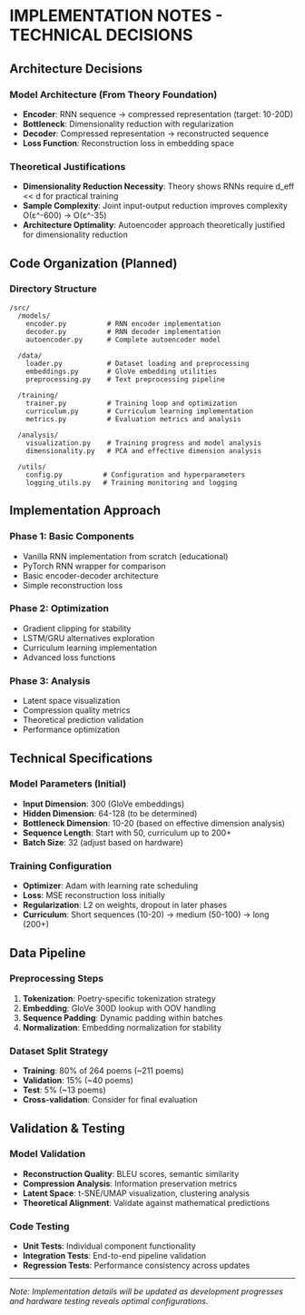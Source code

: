 # IMPLEMENTATION NOTES - TECHNICAL DECISIONS

## Architecture Decisions

### Model Architecture (From Theory Foundation)
- **Encoder**: RNN sequence → compressed representation (target: 10-20D)
- **Bottleneck**: Dimensionality reduction with regularization  
- **Decoder**: Compressed representation → reconstructed sequence
- **Loss Function**: Reconstruction loss in embedding space

### Theoretical Justifications
- **Dimensionality Reduction Necessity**: Theory shows RNNs require d_eff << d for practical training
- **Sample Complexity**: Joint input-output reduction improves complexity O(ε^-600) → O(ε^-35)  
- **Architecture Optimality**: Autoencoder approach theoretically justified for dimensionality reduction

## Code Organization (Planned)

### Directory Structure
```
/src/
  /models/
    encoder.py          # RNN encoder implementation
    decoder.py          # RNN decoder implementation  
    autoencoder.py      # Complete autoencoder model
    
  /data/
    loader.py           # Dataset loading and preprocessing
    embeddings.py       # GloVe embedding utilities
    preprocessing.py    # Text preprocessing pipeline
    
  /training/
    trainer.py          # Training loop and optimization
    curriculum.py       # Curriculum learning implementation
    metrics.py          # Evaluation metrics and analysis
    
  /analysis/
    visualization.py    # Training progress and model analysis
    dimensionality.py   # PCA and effective dimension analysis
    
  /utils/
    config.py          # Configuration and hyperparameters
    logging_utils.py   # Training monitoring and logging
```

## Implementation Approach

### Phase 1: Basic Components  
- Vanilla RNN implementation from scratch (educational)
- PyTorch RNN wrapper for comparison
- Basic encoder-decoder architecture
- Simple reconstruction loss

### Phase 2: Optimization
- Gradient clipping for stability
- LSTM/GRU alternatives exploration
- Curriculum learning implementation  
- Advanced loss functions

### Phase 3: Analysis
- Latent space visualization
- Compression quality metrics
- Theoretical prediction validation
- Performance optimization

## Technical Specifications

### Model Parameters (Initial)
- **Input Dimension**: 300 (GloVe embeddings)  
- **Hidden Dimension**: 64-128 (to be determined)
- **Bottleneck Dimension**: 10-20 (based on effective dimension analysis)
- **Sequence Length**: Start with 50, curriculum up to 200+
- **Batch Size**: 32 (adjust based on hardware)

### Training Configuration
- **Optimizer**: Adam with learning rate scheduling
- **Loss**: MSE reconstruction loss initially
- **Regularization**: L2 on weights, dropout in later phases
- **Curriculum**: Short sequences (10-20) → medium (50-100) → long (200+)

## Data Pipeline

### Preprocessing Steps
1. **Tokenization**: Poetry-specific tokenization strategy
2. **Embedding**: GloVe 300D lookup with OOV handling
3. **Sequence Padding**: Dynamic padding within batches
4. **Normalization**: Embedding normalization for stability

### Dataset Split Strategy  
- **Training**: 80% of 264 poems (~211 poems)
- **Validation**: 15% (~40 poems) 
- **Test**: 5% (~13 poems)
- **Cross-validation**: Consider for final evaluation

## Validation & Testing

### Model Validation
- **Reconstruction Quality**: BLEU scores, semantic similarity
- **Compression Analysis**: Information preservation metrics
- **Latent Space**: t-SNE/UMAP visualization, clustering analysis
- **Theoretical Alignment**: Validate against mathematical predictions

### Code Testing
- **Unit Tests**: Individual component functionality
- **Integration Tests**: End-to-end pipeline validation
- **Regression Tests**: Performance consistency across updates

---

*Note: Implementation details will be updated as development progresses and hardware testing reveals optimal configurations.*